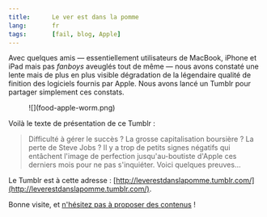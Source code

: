 ```yaml
---
title:      Le ver est dans la pomme
lang:       fr
tags:       [fail, blog, Apple]
---
```


Avec quelques amis — essentiellement utilisateurs de MacBook, iPhone et iPad mais pas *fanboys* aveuglés tout de même — nous avons constaté une lente mais de plus en plus visible dégradation de la légendaire qualité de finition des logiciels fournis par Apple. Nous avons lancé un Tumblr pour partager simplement ces constats.

<figure class="one-fourth right">
  ![](food-apple-worm.png)
</figure>

Voilà le texte de présentation de ce Tumblr :

> Difficulté à gérer le succès ? La grosse capitalisation boursière ? La perte de Steve Jobs ? Il y a trop de petits signes négatifs qui entâchent l'image de perfection jusqu'au-boutiste d'Apple ces derniers mois pour ne pas s'inquiéter. Voici quelques preuves…

Le Tumblr est à cette adresse : [http://leverestdanslapomme.tumblr.com/](http://leverestdanslapomme.tumblr.com/).

Bonne visite, et [n'hésitez pas à proposer des contenus](http://leverestdanslapomme.tumblr.com/submit) !
